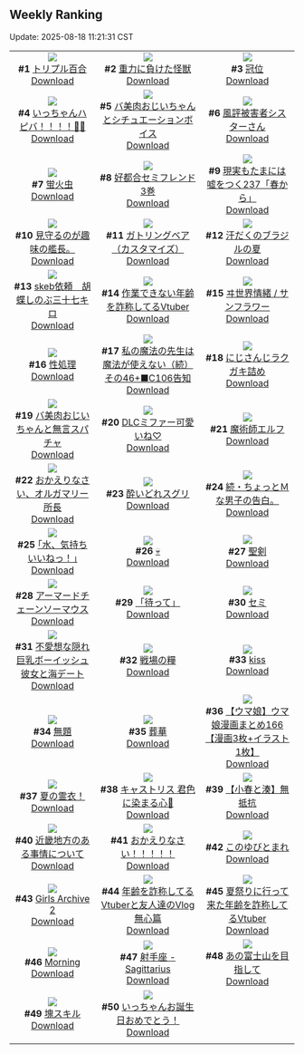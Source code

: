 ## Weekly Ranking
Update: 2025-08-18 11:21:31 CST

|      |      |      |
| :----: | :----: | :----: |
| ![](https://i.pixiv.re/c/240x480/img-master/img/2025/08/11/00/00/07/133730188_p0_master1200.jpg)<br>**#1** [トリプル百合](https://www.pixiv.net/artworks/133730188)<br>[Download](https://i.pixiv.re/img-original/img/2025/08/11/00/00/07/133730188_p0.png) | ![](https://i.pixiv.re/c/240x480/img-master/img/2025/08/10/00/02/22/133687519_p0_master1200.jpg)<br>**#2** [重力に負けた怪獣](https://www.pixiv.net/artworks/133687519)<br>[Download](https://i.pixiv.re/img-original/img/2025/08/10/00/02/22/133687519_p0.jpg) | ![](https://i.pixiv.re/c/240x480/img-master/img/2025/08/11/03/32/05/133736855_p0_master1200.jpg)<br>**#3** [冠位](https://www.pixiv.net/artworks/133736855)<br>[Download](https://i.pixiv.re/img-original/img/2025/08/11/03/32/05/133736855_p0.jpg) |
| ![](https://i.pixiv.re/c/240x480/img-master/img/2025/08/11/00/00/10/133730220_p0_master1200.jpg)<br>**#4** [いっちゃんハピバ！！！！🎂🎉](https://www.pixiv.net/artworks/133730220)<br>[Download](https://i.pixiv.re/img-original/img/2025/08/11/00/00/10/133730220_p0.jpg) | ![](https://i.pixiv.re/c/240x480/img-master/img/2025/08/11/00/00/57/133730515_p0_master1200.jpg)<br>**#5** [バ美肉おじいちゃんとシチュエーションボイス](https://www.pixiv.net/artworks/133730515)<br>[Download](https://i.pixiv.re/img-original/img/2025/08/11/00/00/57/133730515_p0.jpg) | ![](https://i.pixiv.re/c/240x480/img-master/img/2025/08/11/20/03/13/133761583_p0_master1200.jpg)<br>**#6** [風評被害者シスターさん](https://www.pixiv.net/artworks/133761583)<br>[Download](https://i.pixiv.re/img-original/img/2025/08/11/20/03/13/133761583_p0.png) |
| ![](https://i.pixiv.re/c/240x480/img-master/img/2025/08/12/00/00/02/133772522_p0_master1200.jpg)<br>**#7** [蛍火虫](https://www.pixiv.net/artworks/133772522)<br>[Download](https://i.pixiv.re/img-original/img/2025/08/12/00/00/02/133772522_p0.png) | ![](https://i.pixiv.re/c/240x480/img-master/img/2025/08/10/00/34/21/133689142_p0_master1200.jpg)<br>**#8** [好都合セミフレンド3巻](https://www.pixiv.net/artworks/133689142)<br>[Download](https://i.pixiv.re/img-original/img/2025/08/10/00/34/21/133689142_p0.jpg) | ![](https://i.pixiv.re/c/240x480/img-master/img/2025/08/10/18/12/13/133714140_p0_master1200.jpg)<br>**#9** [現実もたまには嘘をつく237「春から」](https://www.pixiv.net/artworks/133714140)<br>[Download](https://i.pixiv.re/img-original/img/2025/08/10/18/12/13/133714140_p0.jpg) |
| ![](https://i.pixiv.re/c/240x480/img-master/img/2025/08/11/08/55/46/133742004_p0_master1200.jpg)<br>**#10** [見守るのが趣味の艦長。](https://www.pixiv.net/artworks/133742004)<br>[Download](https://i.pixiv.re/img-original/img/2025/08/11/08/55/46/133742004_p0.jpg) | ![](https://i.pixiv.re/c/240x480/img-master/img/2025/08/11/00/00/19/133730309_p0_master1200.jpg)<br>**#11** [ガトリングベア（カスタマイズ）](https://www.pixiv.net/artworks/133730309)<br>[Download](https://i.pixiv.re/img-original/img/2025/08/11/00/00/19/133730309_p0.jpg) | ![](https://i.pixiv.re/c/240x480/img-master/img/2025/08/11/00/00/08/133730199_p0_master1200.jpg)<br>**#12** [汗だくのブラジルの夏](https://www.pixiv.net/artworks/133730199)<br>[Download](https://i.pixiv.re/img-original/img/2025/08/11/00/00/08/133730199_p0.png) |
| ![](https://i.pixiv.re/c/240x480/img-master/img/2025/08/11/03/30/39/133736826_p0_master1200.jpg)<br>**#13** [skeb依頼　胡蝶しのぶ三十七キロ](https://www.pixiv.net/artworks/133736826)<br>[Download](https://i.pixiv.re/img-original/img/2025/08/11/03/30/39/133736826_p0.png) | ![](https://i.pixiv.re/c/240x480/img-master/img/2025/08/11/21/07/22/133764542_p0_master1200.jpg)<br>**#14** [作業できない年齢を詐称してるVtuber](https://www.pixiv.net/artworks/133764542)<br>[Download](https://i.pixiv.re/img-original/img/2025/08/11/21/07/22/133764542_p0.png) | ![](https://i.pixiv.re/c/240x480/img-master/img/2025/08/11/18/00/07/133756436_p0_master1200.jpg)<br>**#15** [ヰ世界情緒 / サンフラワー](https://www.pixiv.net/artworks/133756436)<br>[Download](https://i.pixiv.re/img-original/img/2025/08/11/18/00/07/133756436_p0.jpg) |
| ![](https://i.pixiv.re/c/240x480/img-master/img/2025/08/11/19/18/46/133759658_p0_master1200.jpg)<br>**#16** [性処理](https://www.pixiv.net/artworks/133759658)<br>[Download](https://i.pixiv.re/img-original/img/2025/08/11/19/18/46/133759658_p0.png) | ![](https://i.pixiv.re/c/240x480/img-master/img/2025/08/11/00/01/24/133730601_p0_master1200.jpg)<br>**#17** [私の魔法の先生は魔法が使えない（続）その46+■C106告知](https://www.pixiv.net/artworks/133730601)<br>[Download](https://i.pixiv.re/img-original/img/2025/08/11/00/01/24/133730601_p0.jpg) | ![](https://i.pixiv.re/c/240x480/img-master/img/2025/08/11/22/58/25/133769598_p0_master1200.jpg)<br>**#18** [にじさんじラクガキ詰め](https://www.pixiv.net/artworks/133769598)<br>[Download](https://i.pixiv.re/img-original/img/2025/08/11/22/58/25/133769598_p0.jpg) |
| ![](https://i.pixiv.re/c/240x480/img-master/img/2025/08/12/00/00/20/133772690_p0_master1200.jpg)<br>**#19** [バ美肉おじいちゃんと無言スパチャ](https://www.pixiv.net/artworks/133772690)<br>[Download](https://i.pixiv.re/img-original/img/2025/08/12/00/00/20/133772690_p0.jpg) | ![](https://i.pixiv.re/c/240x480/img-master/img/2025/08/11/19/00/05/133758830_p0_master1200.jpg)<br>**#20** [DLCミファー可愛いね♡](https://www.pixiv.net/artworks/133758830)<br>[Download](https://i.pixiv.re/img-original/img/2025/08/11/19/00/05/133758830_p0.jpg) | ![](https://i.pixiv.re/c/240x480/img-master/img/2025/08/11/00/00/12/133730235_p0_master1200.jpg)<br>**#21** [魔術師エルフ](https://www.pixiv.net/artworks/133730235)<br>[Download](https://i.pixiv.re/img-original/img/2025/08/11/00/00/12/133730235_p0.jpg) |
| ![](https://i.pixiv.re/c/240x480/img-master/img/2025/08/10/19/36/00/133717910_p0_master1200.jpg)<br>**#22** [おかえりなさい、オルガマリー所長](https://www.pixiv.net/artworks/133717910)<br>[Download](https://i.pixiv.re/img-original/img/2025/08/10/19/36/00/133717910_p0.jpg) | ![](https://i.pixiv.re/c/240x480/img-master/img/2025/08/11/20/57/09/133763919_p0_master1200.jpg)<br>**#23** [酔いどれスグリ](https://www.pixiv.net/artworks/133763919)<br>[Download](https://i.pixiv.re/img-original/img/2025/08/11/20/57/09/133763919_p0.png) | ![](https://i.pixiv.re/c/240x480/img-master/img/2025/08/15/02/25/18/133725631_p0_master1200.jpg)<br>**#24** [続・ちょっとＭな男子の告白。](https://www.pixiv.net/artworks/133725631)<br>[Download](https://i.pixiv.re/img-original/img/2025/08/15/02/25/18/133725631_p0.jpg) |
| ![](https://i.pixiv.re/c/240x480/img-master/img/2025/08/11/17/09/24/133754864_p0_master1200.jpg)<br>**#25** [｢水、気持ちいいねっ！｣](https://www.pixiv.net/artworks/133754864)<br>[Download](https://i.pixiv.re/img-original/img/2025/08/11/17/09/24/133754864_p0.jpg) | ![](https://i.pixiv.re/c/240x480/img-master/img/2025/08/11/03/53/20/133737173_p0_master1200.jpg)<br>**#26** [💀](https://www.pixiv.net/artworks/133737173)<br>[Download](https://i.pixiv.re/img-original/img/2025/08/11/03/53/20/133737173_p0.jpg) | ![](https://i.pixiv.re/c/240x480/img-master/img/2025/08/11/12/47/08/133747569_p0_master1200.jpg)<br>**#27** [聖剣](https://www.pixiv.net/artworks/133747569)<br>[Download](https://i.pixiv.re/img-original/img/2025/08/11/12/47/08/133747569_p0.jpg) |
| ![](https://i.pixiv.re/c/240x480/img-master/img/2025/08/10/00/00/13/133687006_p0_master1200.jpg)<br>**#28** [アーマードチェーンソーマウス](https://www.pixiv.net/artworks/133687006)<br>[Download](https://i.pixiv.re/img-original/img/2025/08/10/00/00/13/133687006_p0.jpg) | ![](https://i.pixiv.re/c/240x480/img-master/img/2025/08/12/00/00/11/133772614_p0_master1200.jpg)<br>**#29** [「待って」](https://www.pixiv.net/artworks/133772614)<br>[Download](https://i.pixiv.re/img-original/img/2025/08/12/00/00/11/133772614_p0.png) | ![](https://i.pixiv.re/c/240x480/img-master/img/2025/08/11/21/45/16/133766163_p0_master1200.jpg)<br>**#30** [セミ](https://www.pixiv.net/artworks/133766163)<br>[Download](https://i.pixiv.re/img-original/img/2025/08/11/21/45/16/133766163_p0.png) |
| ![](https://i.pixiv.re/c/240x480/img-master/img/2025/08/11/00/06/00/133730985_p0_master1200.jpg)<br>**#31** [不愛想な隠れ巨乳ボーイッシュ彼女と海デート](https://www.pixiv.net/artworks/133730985)<br>[Download](https://i.pixiv.re/img-original/img/2025/08/11/00/06/00/133730985_p0.jpg) | ![](https://i.pixiv.re/c/240x480/img-master/img/2025/08/11/07/38/55/133740519_p0_master1200.jpg)<br>**#32** [戦場の糧](https://www.pixiv.net/artworks/133740519)<br>[Download](https://i.pixiv.re/img-original/img/2025/08/11/07/38/55/133740519_p0.jpg) | ![](https://i.pixiv.re/c/240x480/img-master/img/2025/08/11/14/14/57/133749927_p0_master1200.jpg)<br>**#33** [kiss](https://www.pixiv.net/artworks/133749927)<br>[Download](https://i.pixiv.re/img-original/img/2025/08/11/14/14/57/133749927_p0.jpg) |
| ![](https://i.pixiv.re/c/240x480/img-master/img/2025/08/10/19/46/54/133718290_p0_master1200.jpg)<br>**#34** [無題](https://www.pixiv.net/artworks/133718290)<br>[Download](https://i.pixiv.re/img-original/img/2025/08/10/19/46/54/133718290_p0.png) | ![](https://i.pixiv.re/c/240x480/img-master/img/2025/08/11/13/01/48/133747977_p0_master1200.jpg)<br>**#35** [葬華](https://www.pixiv.net/artworks/133747977)<br>[Download](https://i.pixiv.re/img-original/img/2025/08/11/13/01/48/133747977_p0.jpg) | ![](https://i.pixiv.re/c/240x480/img-master/img/2025/08/11/00/00/43/133730451_p0_master1200.jpg)<br>**#36** [【ウマ娘】ウマ娘漫画まとめ166【漫画3枚+イラスト1枚】](https://www.pixiv.net/artworks/133730451)<br>[Download](https://i.pixiv.re/img-original/img/2025/08/11/00/00/43/133730451_p0.jpg) |
| ![](https://i.pixiv.re/c/240x480/img-master/img/2025/08/11/03/31/04/133736834_p0_master1200.jpg)<br>**#37** [夏の霊衣！](https://www.pixiv.net/artworks/133736834)<br>[Download](https://i.pixiv.re/img-original/img/2025/08/11/03/31/04/133736834_p0.jpg) | ![](https://i.pixiv.re/c/240x480/img-master/img/2025/08/11/22/52/25/133756805_p0_master1200.jpg)<br>**#38** [キャストリス 君色に染まる心💜](https://www.pixiv.net/artworks/133756805)<br>[Download](https://i.pixiv.re/img-original/img/2025/08/11/22/52/25/133756805_p0.jpg) | ![](https://i.pixiv.re/c/240x480/img-master/img/2025/08/11/20/24/57/133762535_p0_master1200.jpg)<br>**#39** [【小春と湊】無抵抗](https://www.pixiv.net/artworks/133762535)<br>[Download](https://i.pixiv.re/img-original/img/2025/08/11/20/24/57/133762535_p0.png) |
| ![](https://i.pixiv.re/c/240x480/img-master/img/2025/08/10/20/50/06/133721124_p0_master1200.jpg)<br>**#40** [近畿地方のある事情について](https://www.pixiv.net/artworks/133721124)<br>[Download](https://i.pixiv.re/img-original/img/2025/08/10/20/50/06/133721124_p0.png) | ![](https://i.pixiv.re/c/240x480/img-master/img/2025/08/10/00/54/47/133689878_p0_master1200.jpg)<br>**#41** [おかえりなさい！！！！！](https://www.pixiv.net/artworks/133689878)<br>[Download](https://i.pixiv.re/img-original/img/2025/08/10/00/54/47/133689878_p0.png) | ![](https://i.pixiv.re/c/240x480/img-master/img/2025/08/12/10/41/48/133786143_p0_master1200.jpg)<br>**#42** [このゆびとまれ](https://www.pixiv.net/artworks/133786143)<br>[Download](https://i.pixiv.re/img-original/img/2025/08/12/10/41/48/133786143_p0.jpg) |
| ![](https://i.pixiv.re/c/240x480/img-master/img/2025/08/12/00/00/30/133772745_p0_master1200.jpg)<br>**#43** [Girls Archive 2](https://www.pixiv.net/artworks/133772745)<br>[Download](https://i.pixiv.re/img-original/img/2025/08/12/00/00/30/133772745_p0.jpg) | ![](https://i.pixiv.re/c/240x480/img-master/img/2025/08/12/21/31/32/133805221_p0_master1200.jpg)<br>**#44** [年齢を詐称してるVtuberと友人達のVlog無心篇](https://www.pixiv.net/artworks/133805221)<br>[Download](https://i.pixiv.re/img-original/img/2025/08/12/21/31/32/133805221_p0.png) | ![](https://i.pixiv.re/c/240x480/img-master/img/2025/08/10/21/06/46/133722095_p0_master1200.jpg)<br>**#45** [夏祭りに行って来た年齢を詐称してるVtuber](https://www.pixiv.net/artworks/133722095)<br>[Download](https://i.pixiv.re/img-original/img/2025/08/10/21/06/46/133722095_p0.png) |
| ![](https://i.pixiv.re/c/240x480/img-master/img/2025/08/10/12/49/12/133690377_p0_master1200.jpg)<br>**#46** [Morning](https://www.pixiv.net/artworks/133690377)<br>[Download](https://i.pixiv.re/img-original/img/2025/08/10/12/49/12/133690377_p0.png) | ![](https://i.pixiv.re/c/240x480/img-master/img/2025/08/11/02/36/16/133735783_p0_master1200.jpg)<br>**#47** [射手座 - Sagittarius](https://www.pixiv.net/artworks/133735783)<br>[Download](https://i.pixiv.re/img-original/img/2025/08/11/02/36/16/133735783_p0.jpg) | ![](https://i.pixiv.re/c/240x480/img-master/img/2025/08/11/18/54/00/133758615_p0_master1200.jpg)<br>**#48** [あの富士山を目指して](https://www.pixiv.net/artworks/133758615)<br>[Download](https://i.pixiv.re/img-original/img/2025/08/11/18/54/00/133758615_p0.jpg) |
| ![](https://i.pixiv.re/c/240x480/img-master/img/2025/08/11/00/59/03/133733146_p0_master1200.jpg)<br>**#49** [塊スキル](https://www.pixiv.net/artworks/133733146)<br>[Download](https://i.pixiv.re/img-original/img/2025/08/11/00/59/03/133733146_p0.jpg) | ![](https://i.pixiv.re/c/240x480/img-master/img/2025/08/11/00/27/57/133731933_p0_master1200.jpg)<br>**#50** [いっちゃんお誕生日おめでとう！](https://www.pixiv.net/artworks/133731933)<br>[Download](https://i.pixiv.re/img-original/img/2025/08/11/00/27/57/133731933_p0.jpg) |
|      |
